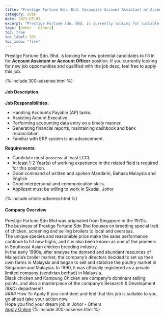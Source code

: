 ```yaml
---
title: "Prestige Fortune Sdn. Bhd. Vacancies Account Assistant or Account Officer" 
category: Jobs 
date: 2021-03-03 
excerpt: "Prestige Fortune Sdn. Bhd. is currently looking for suitable person to fill in the Account Assistant or Account Officer which based in Johor - Others" 
tags: [Johor - Others] 
toc: true 
toc_label: TOC 
toc_icon: "fire" 
--- 
```


<p>Prestige Fortune Sdn. Bhd. is looking for new potential candidates to fill in for <b>Account Assistant or Account Officer</b> position. If you currently looking for new job opportunities and qualified with the job desc, feel free to apply this job.
</p>{% include 300-adsense.html %} 
<div><div><h4>Job Description</h4></div><div><div><span><div><p><strong>Job Responsibilities:&#160;</strong></p><ul><li>Handling Accounts Payable (AP) tasks.</li><li>Assisting Acount Executive.&#160;</li><li>Performing accounting data entry on a timely manner.&#160;</li><li>Generating financial reports, maintaining cashbook and bank reconcilation&#160;</li><li>Familiar with ERP system is an advancement.</li></ul><p><strong>Requirements:</strong></p><ul><li>Candidate must possess at least LCCL</li><li>At least 1-2 Year(s) of working experience in the related field is required for this position.</li><li>Good command of written and spoken Mandarin, Bahasa Malaysia and English&#160;</li><li>Good interpersonal and communication skills.&#160;</li><li>Applicant must be willing to work in Skudai, Johor&#160;</li></ul></div></span></div></div></div> 
{% include article-adsense.html %} 
<div><div><h4>Company Overview</h4></div><div><div><span><div><div>
<div>Prestige Fortune Sdn Bhd was originated from Singapore in the 1970s.</div>
<div>The business of Prestige Fortune Sdn Bhd focuses on breeding special trait of chicken, screening and selling broilers to local and overseas.</div>
<div>The unique species and reasonable price make the sales performance continue to hit new highs, and it is also been known as one of the pioneers in Southeast Asian chicken breeding industry.</div>
<div>In the early 1990s, after analyse the demand and abundant resources of Malaysia&#8217;s broiler market, the company&#8217;s directors decided to set up their own farms in Malaysia and began to sell and stabilize the poultry market in Singapore and Malaysia. In 1990, it was officially registered as a private limited company (sendirian berhad) in Malaysia.</div>
<div>Black chicken and Kampung Chicken are company&#8217;s dominant selling points, and also a masterpiece of the company&#8217;s Research &amp; Development (R&amp;D) department!</div>
</div></div></span></div></div></div> 
#### How To Apply 
If you confident and feel that this job is suitable to you, go ahead take your action now. <br/> 
Hope you find your dream job in Johor - Others. <br/> 
<a href="https://www.jobstreet.com.my/en/job/account-assistant-or-account-officer-4493543?jobId=jobstreet-my-job-4493543&" class="btn btn--info" target="_blank" rel="nofollow noopenner">Apply Online</a> 
{% include 300-adsense.html %} 
